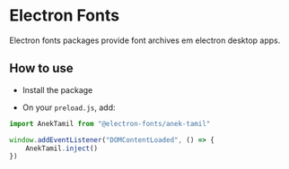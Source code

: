 # Electron Fonts

Electron fonts packages provide font archives em electron desktop apps.

## How to use

* Install the package

* On your `preload.js`, add:

```ts
import AnekTamil from "@electron-fonts/anek-tamil"

window.addEventListener("DOMContentLoaded", () => {
    AnekTamil.inject()
})
```